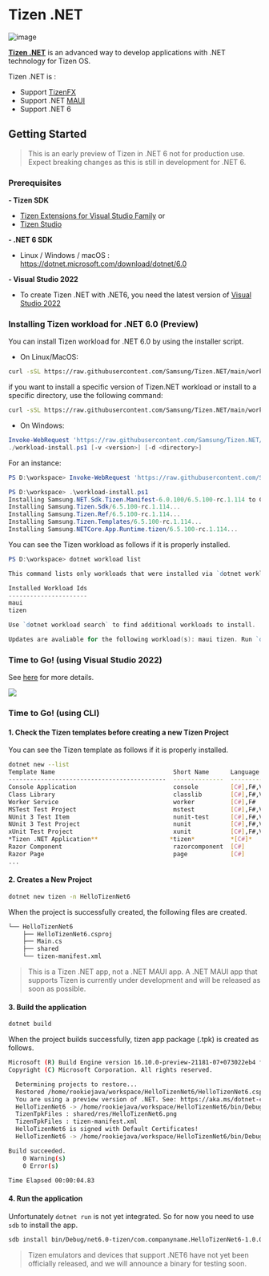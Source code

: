 # Tizen .NET
![image](https://user-images.githubusercontent.com/14328614/115324121-49473f00-a1c4-11eb-844c-86970c5e0764.png)

[<b>Tizen .NET</b>](https://developer.samsung.com/tizen/About-Tizen.NET/Tizen.NET.html) is an advanced way to develop applications with .NET technology for Tizen OS.

Tizen .NET is :
- Support [TizenFX](https://github.com/Samsung/TizenFX)
- Support .NET [MAUI](https://github.com/dotnet/maui)
- Support .NET 6


## Getting Started
> This is an early preview of Tizen in .NET 6 not for production use. Expect breaking changes as this is still in development for .NET 6.

### Prerequisites

**- Tizen SDK**
  * [Tizen Extensions for Visual Studio Family](https://developer.tizen.org/development/tizen-extensions-visual-studio-family) or 
  * [Tizen Studio](https://developer.tizen.org/development/tizen-studio)

**- .NET 6 SDK**
  * Linux / Windows / macOS : https://dotnet.microsoft.com/download/dotnet/6.0
  
**- Visual Studio 2022**
  * To create Tizen .NET with .NET6, you need the latest version of [Visual Studio 2022](https://visualstudio.microsoft.com/)

### Installing Tizen workload for .NET 6.0 (Preview)
  You can install Tizen workload for .NET 6.0 by using the installer script.
  * On Linux/MacOS:
  ```sh
  curl -sSL https://raw.githubusercontent.com/Samsung/Tizen.NET/main/workload/scripts/workload-install.sh | sudo bash
  ```
  if you want to install a specific version of Tizen.NET workload or install to a specific directory, use the following command:
  ```sh
  curl -sSL https://raw.githubusercontent.com/Samsung/Tizen.NET/main/workload/scripts/workload-install.sh | bash /dev/stdin -v <version> -d <directory>
  ```
  * On Windows:
  ```powershell
  Invoke-WebRequest 'https://raw.githubusercontent.com/Samsung/Tizen.NET/main/workload/scripts/workload-install.ps1' -Proxy $env:HTTP_PROXY -ProxyUseDefaultCredentials -OutFile 'workload-install.ps1';
  ./workload-install.ps1 [-v <version>] [-d <directory>]
  ```
  
  For an instance:
  ```powershell
  PS D:\workspace> Invoke-WebRequest 'https://raw.githubusercontent.com/Samsung/Tizen.NET/main/workload/scripts/workload-install.ps1' -OutFile 'workload-install.ps1';
  
  PS D:\workspace> .\workload-install.ps1
Installing Samsung.NET.Sdk.Tizen.Manifest-6.0.100/6.5.100-rc.1.114 to C:\Program Files\dotnet\sdk-manifests\6.0.100...
Installing Samsung.Tizen.Sdk/6.5.100-rc.1.114...
Installing Samsung.Tizen.Ref/6.5.100-rc.1.114...
Installing Samsung.Tizen.Templates/6.5.100-rc.1.114...
Installing Samsung.NETCore.App.Runtime.tizen/6.5.100-rc.1.114... 
```
  You can see the Tizen workload as follows if it is properly installed.
  ```powershell
PS D:\workspace> dotnet workload list

This command lists only workloads that were installed via `dotnet workload install` in this version of the SDK and not those that were installed via Visual Studio.

Installed Workload Ids
----------------------
maui
tizen

Use `dotnet workload search` to find additional workloads to install.

Updates are avaliable for the following workload(s): maui tizen. Run `dotnet workload update` to get the latest  
  ```

### Time to Go! (using Visual Studio 2022)
See [here](https://github.com/Samsung/Tizen.NET/wiki/Build-your-first-(.NET6)-Tizen-App-using-Visual-Studio-2022) for more details.

![](https://github.com/Samsung/Tizen.NET/blob/a710d7095ca9ba0a759705dc59461140dec13ae4/assets/hello-tizen-net6-vs2022.gif)

### Time to Go! (using CLI)

#### 1. Check the Tizen templates before creating a new Tizen Project
You can see the Tizen template as follows if it is properly installed.
```sh
dotnet new --list
Template Name                                 Short Name      Language    Tags                  
--------------------------------------------  --------------  ----------  ----------------------
Console Application                           console         [C#],F#,VB  Common/Console        
Class Library                                 classlib        [C#],F#,VB  Common/Library        
Worker Service                                worker          [C#],F#     Common/Worker/Web     
MSTest Test Project                           mstest          [C#],F#,VB  Test/MSTest           
NUnit 3 Test Item                             nunit-test      [C#],F#,VB  Test/NUnit            
NUnit 3 Test Project                          nunit           [C#],F#,VB  Test/NUnit            
xUnit Test Project                            xunit           [C#],F#,VB  Test/xUnit            
*Tizen .NET Application**                    *tizen*          *[C#]*      *Tizen*
Razor Component                               razorcomponent  [C#]        Web/ASP.NET           
Razor Page                                    page            [C#]        Web/ASP.NET           
...

```  

#### 2. Creates a New Project
```sh
dotnet new tizen -n HelloTizenNet6
```
When the project is successfully created, the following files are created.
```sh
└── HelloTizenNet6
    ├── HelloTizenNet6.csproj
    ├── Main.cs
    ├── shared
    └── tizen-manifest.xml
```

> This is a Tizen .NET app, not a .NET MAUI app. A .NET MAUI app that supports Tizen is currently under development and will be released as soon as possible.


#### 3. Build the application
```sh
dotnet build 
```
When the project builds successfully, tizen app package (.tpk) is created as follows.
```sh
Microsoft (R) Build Engine version 16.10.0-preview-21181-07+073022eb4 for .NET
Copyright (C) Microsoft Corporation. All rights reserved.

  Determining projects to restore...
  Restored /home/rookiejava/workspace/HelloTizenNet6/HelloTizenNet6.csproj (in 165 ms).
  You are using a preview version of .NET. See: https://aka.ms/dotnet-core-preview
  HelloTizenNet6 -> /home/rookiejava/workspace/HelloTizenNet6/bin/Debug/net6.0-tizen/HelloTizenNet6.dll
  TizenTpkFiles : shared/res/HelloTizenNet6.png
  TizenTpkFiles : tizen-manifest.xml
  HelloTizenNet6 is signed with Default Certificates!
  HelloTizenNet6 -> /home/rookiejava/workspace/HelloTizenNet6/bin/Debug/net6.0-tizen/com.companyname.HelloTizenNet6-1.0.0.tpk

Build succeeded.
    0 Warning(s)
    0 Error(s)

Time Elapsed 00:00:04.83
```

#### 4. Run the application 
Unfortunately `dotnet run` is not yet integrated. So for now you need to use `sdb` to install the app.
```sh
sdb install bin/Debug/net6.0-tizen/com.companyname.HelloTizenNet6-1.0.0.tpk
```

> Tizen emulators and devices that support .NET6 have not yet been officially released, and we will announce a binary for testing soon.
